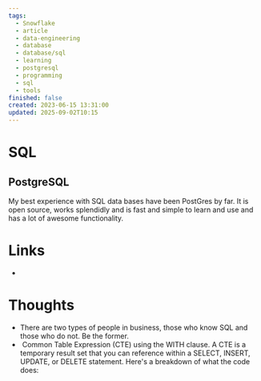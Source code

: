 ```yaml
---
tags:
  - Snowflake
  - article
  - data-engineering
  - database
  - database/sql
  - learning
  - postgresql
  - programming
  - sql
  - tools
finished: false
created: 2023-06-15 13:31:00
updated: 2025-09-02T10:15
---
```

# SQL


## PostgreSQL
My best experience with SQL data bases have been PostGres by far. It is open source, works splendidly and is fast and simple to learn and use and has a lot of awesome functionality. 




# Links
- 

# Thoughts 
- There are two types of people in business, those who know SQL and those who do not. Be the former. 
-  Common Table Expression (CTE) using the WITH clause. A CTE is a temporary result set that you can reference within a SELECT, INSERT, UPDATE, or DELETE statement. Here's a breakdown of what the code does:


